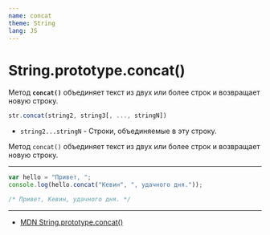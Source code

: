 ```yaml
---
name: concat
theme: String
lang: JS
---
```


# String.prototype.concat()

Метод **`concat()`** объединяет текст из двух или более строк и возвращает новую строку.

```js
str.concat(string2, string3[, ..., stringN])
```

- `string2...stringN` - Строки, объединяемые в эту строку.

Метод `concat()` объединяет текст из двух или более строк и возвращает новую строку.

---

```js
var hello = "Привет, ";
console.log(hello.concat("Кевин", ", удачного дня."));

/* Привет, Кевин, удачного дня. */
```

---

- [MDN String.prototype.concat()](https://developer.mozilla.org/ru/docs/Web/JavaScript/Reference/Global_Objects/String/concat)
